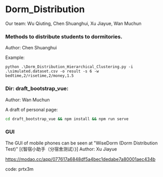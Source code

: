 # Dorm_Distribution

Our team: Wu Qiuting, Chen Shuanghui, Xu Jiayue, Wan Muchun

### Methods to distribute students to dormitories.

Author: Chen Shuanghui

Example:
```
python .\Dorm_Distribution_Hierarchical_Clustering.py -i .\simulated.dataset.csv -o result -s 6 -w bedtime,2/risetime,2/money,1.5
```

### Dir: draft_bootstrap_vue:
Author: Wan Muchun

A draft of personal page:
```bash
cd draft_bootstrap_vue && npm install && npm run serve

```

### GUI
The GUI of mobile phones can be seen at "WiseDorm (Dorm Distribution Test)" [《智宿小助手（分宿舍测试）》]
Author: Xu Jiayue

https://modao.cc/app/077617a6848df5a4bec1dedabe7a80001aec434b  

code: prtx3m
